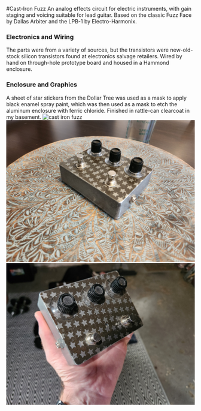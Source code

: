 #Cast-Iron Fuzz
An analog effects circuit for electric instruments, with gain staging and voicing suitable for lead guitar. Based on the classic Fuzz Face by Dallas Arbiter and the LPB-1 by Electro-Harmonix.
### Electronics and Wiring
The parts were from a variety of sources, but the transistors were new-old-stock silicon transistors found at electronics salvage retailers. Wired by hand on through-hole prototype board and housed in a Hammond enclosure.
### Enclosure and Graphics
A sheet of star stickers from the Dollar Tree was used as a mask to apply black enamel spray paint, which was then used as a mask to etch the aluminum enclosure with ferric chloride. Finished in rattle-can clearcoat in my basement.
![cast iron fuzz](images/cast-iron-fuzz.jpg?raw=true)
![fuzz pedal detail](images/cast-iron.jpg?raw=true)
![pedal in hand](images/cast-iron-in-hand.jpg?raw=true)
